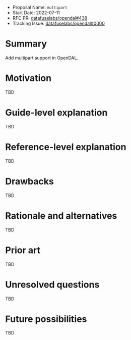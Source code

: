 - Proposal Name: `multipart`
- Start Date: 2022-07-11
- RFC PR: [datafuselabs/opendal#438](https://github.com/datafuselabs/opendal/pull/438)
- Tracking Issue: [datafuselabs/opendal#0000](https://github.com/datafuselabs/opendal/issues/0000)

# Summary

Add multipart support in OpenDAL.

# Motivation

TBD

# Guide-level explanation

TBD

# Reference-level explanation

TBD
# Drawbacks

TBD

# Rationale and alternatives

TBD

# Prior art

TBD

# Unresolved questions

TBD

# Future possibilities

TBD
